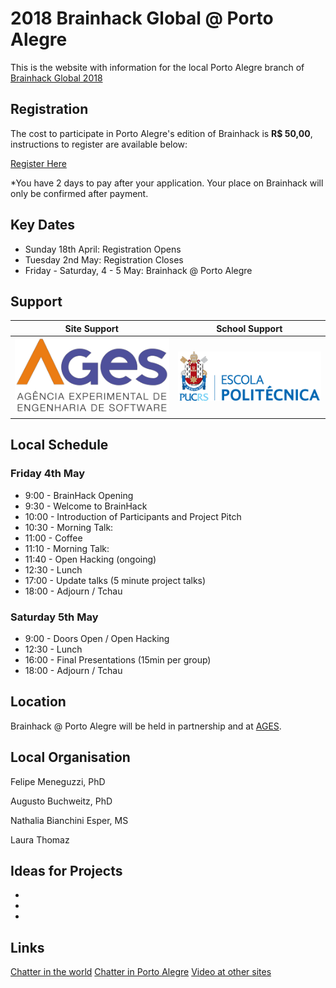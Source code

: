 # 2018 Brainhack Global @ Porto Alegre 

This is the website with information for the local Porto Alegre branch of [Brainhack Global 2018](http://www.brainhack.org/global2018)

## Registration

The cost to participate in Porto Alegre's edition of Brainhack is **R$ 50,00**, instructions to register are available below: 

[Register Here](https://www.eventbrite.com/e/brainhack-global-porto-alegre-2018-tickets-44489789157)

*You have 2 days to pay after your application. Your place on Brainhack will only be confirmed after payment.

## Key Dates

- Sunday 18th April: Registration Opens
- Tuesday 2nd May: Registration Closes
- Friday - Saturday, 4 - 5 May: Brainhack @ Porto Alegre

## Support

| Site Support  | School Support|
| ------------- |:-------------:|
| ![alt text](logo_ages.png)         | ![alt text](logo_politecnica.png) |


## Local Schedule

### Friday 4th May

- 9:00  - BrainHack Opening
- 9:30  - Welcome to BrainHack
- 10:00 - Introduction of Participants and Project Pitch
- 10:30 - Morning Talk:
- 11:00 - Coffee
- 11:10 - Morning Talk:
- 11:40 - Open Hacking (ongoing)
- 12:30 - Lunch
- 17:00 - Update talks (5 minute project talks)
- 18:00 - Adjourn / Tchau

### Saturday 5th May

- 9:00  - Doors Open / Open Hacking 
- 12:30 - Lunch
- 16:00 - Final Presentations (15min per group)
- 18:00 - Adjourn / Tchau 



## Location

Brainhack @ Porto Alegre will be held in partnership and at [AGES](http://www.ages.pucrs.br). 


## Local Organisation

Felipe Meneguzzi, PhD

Augusto Buchweitz, PhD

Nathalia Bianchini Esper, MS

Laura Thomaz


## Ideas for Projects
-
-
- 


## Links

[Chatter in the world](https://brainhack-slack-invite.herokuapp.com/)
[Chatter in Porto Alegre](https://brainhack.slack.com/messages/brainhack-poa-2017/)
[Video at other sites](https://hackpad.com/Brainhack-Global-2017-Video-Content-ZP53JJlhGyJ)

